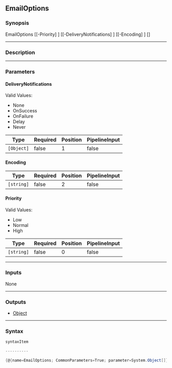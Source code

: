EmailOptions
------------

### Synopsis

EmailOptions [[-Priority] <string>] [[-DeliveryNotifications] <Object>] [[-Encoding] <string>] [<CommonParameters>]

---

### Description

---

### Parameters
#### **DeliveryNotifications**

Valid Values:

* None
* OnSuccess
* OnFailure
* Delay
* Never

|Type      |Required|Position|PipelineInput|
|----------|--------|--------|-------------|
|`[Object]`|false   |1       |false        |

#### **Encoding**

|Type      |Required|Position|PipelineInput|
|----------|--------|--------|-------------|
|`[string]`|false   |2       |false        |

#### **Priority**

Valid Values:

* Low
* Normal
* High

|Type      |Required|Position|PipelineInput|
|----------|--------|--------|-------------|
|`[string]`|false   |0       |false        |

---

### Inputs
None

---

### Outputs
* [Object](https://learn.microsoft.com/en-us/dotnet/api/System.Object)

---

### Syntax
```PowerShell
syntaxItem
```
```PowerShell
----------
```
```PowerShell
{@{name=EmailOptions; CommonParameters=True; parameter=System.Object[]}}
```
